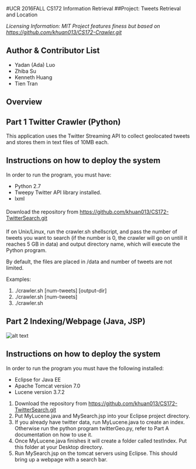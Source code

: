 #UCR 2016FALL CS172 Information Retrieval
##Project: Tweets Retrieval and Location

*Licensing Information: MIT*
*Project features finess but based on https://github.com/khuan013/CS172-Crawler.git*

Author & Contributor List
----
* Yadan (Ada) Luo
* Zhiba Su
* Kenneth Huang
* Tien Tran


Overview
-------

Part 1 Twitter Crawler (Python)
---

This application uses the Twitter Streaming API to collect geolocated tweets and stores them in text files of 10MB each.

Instructions on how to deploy the system
----

In order to run the program, you must have: 

* Python 2.7
* Tweepy Twitter API library installed.
* lxml 

####
Download the repository from https://github.com/khuan013/CS172-TwitterSearch.git
####
If on Unix/Linux, run the crawler.sh shellscript, and pass the number of tweets you want to search (if the number is 0, the crawler will go on untill it reaches 5 GB in data) and output directory name, which will execute the Python program. 

By default, the files are placed in /data and number of tweets are not limited. 

Examples:

1. ./crawler.sh [num-tweets] [output-dir] 
2. ./crawler.sh [num-tweets]
3. ./crawler.sh 

Part 2 Indexing/Webpage (Java, JSP)
---

![alt text](http://i.imgur.com/Dgc2T9L.png "Example")

Instructions on how to deploy the system
----

In order to run the program you must have the following installed:
* Eclipse for Java EE
* Apache Tomcat version 7.0
* Lucene version 3.7.2

1. Download the repository from https://github.com/khuan013/CS172-TwitterSearch.git
2. Put MyLucene.java and MySearch.jsp into your Eclipse project directory. 
3. If you already have twitter data, run MyLucene.java to create an index. Otherwise run the python program twitterGeo.py, refer to Part A documentation on how to use it. 
4. Once MyLucene.java finishes it will create a folder called testIndex. Put this folder at your Desktop directory. 
5. Run MySearch.jsp on the tomcat servers using Eclipse. This should bring up a webpage with a search bar. 
